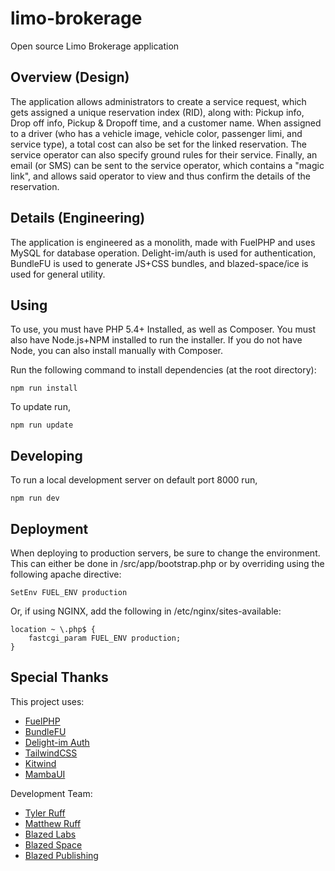 # limo-brokerage
Open source Limo Brokerage application

## Overview (Design)
The application allows administrators to create a service request, which gets assigned a unique reservation index (RID), along with: Pickup info, Drop off info, Pickup & Dropoff time, and a customer name. When assigned to a driver (who has a vehicle image, vehicle color, passenger limi, and service type), a total cost can also be set for the linked reservation. The service operator can also specify ground rules for their service. Finally, an email (or SMS) can be sent to the service operator, which contains a "magic link", and allows said operator to view and thus confirm the details of the reservation.

## Details (Engineering)
The application is engineered as a monolith, made with FuelPHP and uses MySQL for database operation. Delight-im/auth is used for authentication, BundleFU is used to generate JS+CSS bundles, and blazed-space/ice is used for general utility.

## Using
To use, you must have PHP 5.4+ Installed, as well as Composer.
You must also have Node.js+NPM installed to run the installer. If you do not have Node, you can also install manually with Composer.

Run the following command to install dependencies (at the root directory):
```shell
npm run install
```

To update run,

```shell
npm run update
```

## Developing
To run a local development server on default port 8000 run,

```shell
npm run dev
```

## Deployment
When deploying to production servers, be sure to change the environment. This can either be done in /src/app/bootstrap.php or by overriding using the following apache directive:

```
SetEnv FUEL_ENV production
```

Or, if using NGINX, add the following in /etc/nginx/sites-available:

```
location ~ \.php$ {
    fastcgi_param FUEL_ENV production;
}
```

## Special Thanks
This project uses:
- [FuelPHP](https://fuelphp.com/)
- [BundleFU](https://github.com/dotsunited/BundleFu)
- [Delight-im Auth](https://github.com/delight-im/PHP-Auth)
- [TailwindCSS](https://tailwindcss.com/)
- [Kitwind](https://kitwind.io/products/kometa/)
- [MambaUI](https://mambaui.com/)

Development Team:
- [Tyler Ruff](https://github.com/tyler-ruff)
- [Matthew Ruff](https://github.com/matt-ruff)
- [Blazed Labs](https://github.com/blazed-labs)
- [Blazed Space](https://github.com/blazed-space)
- [Blazed Publishing](https://github.com/blazed-xyz)